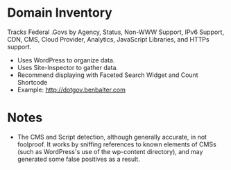 Domain Inventory
===============

Tracks Federal .Govs by Agency, Status, Non-WWW Support, IPv6 Support, CDN, CMS, Cloud Provider, Analytics, JavaScript Libraries, and HTTPs support.

* Uses WordPress to organize data.
* Uses Site-Inspector to gather data.
* Recommend displaying with Faceted Search Widget and Count Shortcode
* Example: http://dotgov.benbalter.com

Notes
=====

* The CMS and Script detection, although generally accurate, in not foolproof. It works by sniffing references to known elements of CMSs (such as WordPress's use of the wp-content directory), and may generated some false positives as a result.